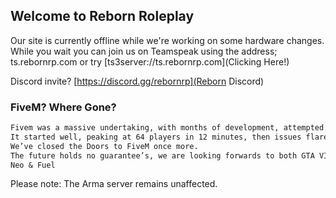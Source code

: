 ## Welcome to Reborn Roleplay

Our site is currently offline while we're working on some hardware changes.
While you wait you can join us on Teamspeak using the address;
ts.rebornrp.com
or try [ts3server://ts.rebornrp.com](Clicking Here!)

Discord invite?
[https://discord.gg/rebornrp](Reborn Discord)


### FiveM? Where Gone?

```markdown
Fivem was a massive undertaking, with months of development, attempted over multiple years, we finally released our first iteration of Fivem in November.
It started well, peaking at 64 players in 12 minutes, then issues flared up and then over the weeks more and more bugs reared their ugly faces as a previous developer turned tail and fled. We closed down, rebuilt, changed the economy, tested, and started back up in February… once again off to an amazing start, week on week growing our player base, but then there were Hackers (Modders), Poor RP from established groups (IGB included), and it was basically an ArmA server in a FiveM world. Some bad decisions were made, and CFX was broken week after week preventing our peak times being populated and that was the final nail in the coffin.
We’ve closed the Doors to FiveM once more.
The future holds no guarantee’s, we are looking forwards to both GTA VI and ArmA IV, and who knows what else is out there. 
Neo & Fuel
```

Please note: The Arma server remains unaffected.
